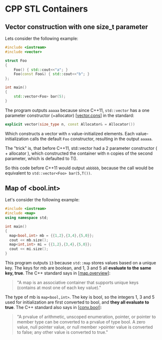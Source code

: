 # CPP STL Containers

## Vector construction with one size_t parameter
Lets consider the following example:
```cpp
#include <iostream>
#include <vector>

struct Foo
{
    Foo() { std::cout<<"a"; }
    Foo(const Foo&) { std::cout<<"b"; }
};

int main()
{
    std::vector<Foo> bar(5);
}
```
The program outputs ```aaaaa``` because since C++11, ```std::vector``` has a one parameter constructor (+allocator) 
[[vector.cons](https://timsong-cpp.github.io/cppwp/n4659/vector.cons#3)] in the standard:
```cpp
explicit vector(size_type n, const Allocator& = Allocator())
```
Which constructs a vector with ```n``` value-initialized elements. Each value-initialization calls the default ```Foo``` constructor, resulting in the output ```aaaaa```.

The "trick" is, that before C++11, std::vector had a 2 parameter constructor
( + allocator ), which constructed the container with n copies of the second parameter, 
which is defaulted to T().

So this code before C++11 would output ```abbbbb```, because the call would be equivalent to ```std::vector<Foo> bar(5,T())```.

## Map of <bool.int>
Let's consider the following example:
```cpp
#include <iostream>
#include <map>
using namespace std;

int main()
{
  map<bool,int> mb = {{1,2},{3,4},{5,0}};
  cout << mb.size(); 
  map<int,int> mi = {{1,2},{3,4},{5,0}};
  cout << mi.size();
}
```
This program outputs ```13``` because ```std::map``` stores values based on a unique key. The keys for mb are boolean, and 1, 3 and 5 all **evaluate to the same key, true**.
The C++ standard says in [[map.overview](https://timsong-cpp.github.io/cppwp/n4659/map.overview#1)]:
>"A map is an associative container that supports unique keys (contains at most one of each key value)."

The type of mb is ```map<bool,int>```. The key is bool, so the integers 1, 3 and 5 used for initialization are first converted to bool, and **they all evaluate to true**.
The C++ standard also says in [[conv.bool](https://timsong-cpp.github.io/cppwp/n4659/conv.bool#1)]:
>"A prvalue of arithmetic, unscoped enumeration, pointer, or pointer to member type can be converted to a prvalue of type bool. A zero value, null pointer value, or null member >pointer value is converted to false; any other value is converted to true."

